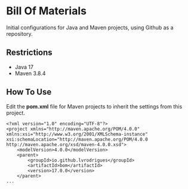# Bill Of Materials

Initial configurations for Java and Maven projects, using Github as a repository.

## Restrictions

* Java 17
* Maven 3.8.4

## How To Use

Edit the **pom.xml** file for Maven projects to inherit the settings from this project.

    <?xml version="1.0" encoding="UTF-8"?>
    <project xmlns="http://maven.apache.org/POM/4.0.0" xmlns:xsi="http://www.w3.org/2001/XMLSchema-instance" xsi:schemaLocation="http://maven.apache.org/POM/4.0.0 http://maven.apache.org/xsd/maven-4.0.0.xsd">
        <modelVersion>4.0.0</modelVersion>
        <parent>
            <groupId>io.github.lvrodrigues</groupId>
            <artifactId>bom</artifactId>
            <version>17.0.0</version>
        </parent>
    ...
